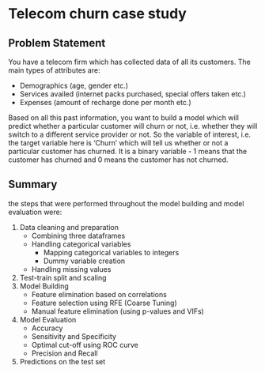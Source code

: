 # Telecom churn case study

## Problem Statement

You have a telecom firm which has collected data of all its customers. The main types of attributes are:

- Demographics (age, gender etc.)
- Services availed (internet packs purchased, special offers taken etc.)
- Expenses (amount of recharge done per month etc.)

Based on all this past information, you want to build a model which will predict whether a particular customer will churn or not, i.e. whether they will switch to a different service provider or not. So the variable of interest, i.e. the target variable here is ‘Churn’ which will tell us whether or not a particular customer has churned. It is a binary variable - 1 means that the customer has churned and 0 means the customer has not churned.

## Summary

 the steps that were performed throughout the model building and model evaluation were:
 1. Data cleaning and preparation
    - Combining three dataframes
    - Handling categorical variables
       - Mapping categorical variables to integers
       - Dummy variable creation
    - Handling missing values
2. Test-train split and scaling
3. Model Building
   - Feature elimination based on correlations
   - Feature selection using RFE (Coarse Tuning)
   - Manual feature elimination (using p-values and VIFs)
4. Model Evaluation
   - Accuracy
   - Sensitivity and Specificity
   - Optimal cut-off using ROC curve
   - Precision and Recall
5. Predictions on the test set
